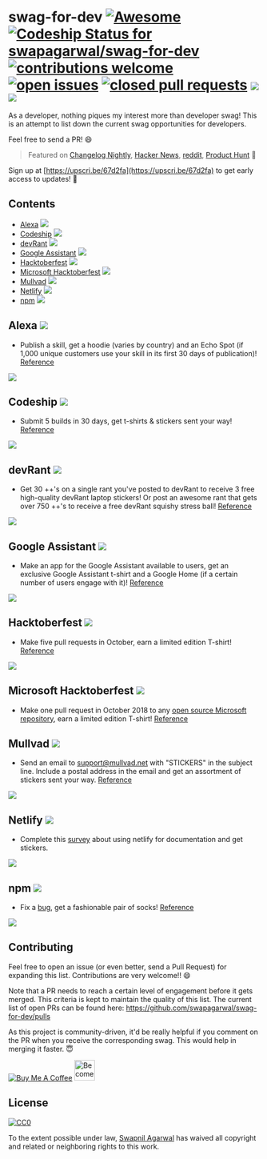 # swag-for-dev [![Awesome](https://awesome.re/badge-flat.svg)](https://awesome.re) [![Codeship Status for swapagarwal/swag-for-dev](https://app.codeship.com/projects/2bb2e180-338b-0136-6fb9-0e05c0ab05bf/status?branch=master)](https://app.codeship.com/projects/288957) [![contributions welcome](https://img.shields.io/badge/contributions-welcome-brightgreen.svg)](https://github.com/swapagarwal/swag-for-dev/fork) [![open issues](https://img.shields.io/github/issues/swapagarwal/swag-for-dev.svg)](https://github.com/swapagarwal/swag-for-dev/issues?q=is%3Aopen+is%3Aissue) [![closed pull requests](https://img.shields.io/github/issues-pr-closed/swapagarwal/swag-for-dev.svg)](https://github.com/swapagarwal/swag-for-dev/pulls?q=is%3Apr+is%3Aclosed) [![](https://img.shields.io/github/stars/swapagarwal/swag-for-dev.svg?style=social)](https://github.com/swapagarwal/swag-for-dev) [![](https://img.shields.io/github/followers/swapagarwal.svg?style=social)](https://github.com/swapagarwal)

As a developer, nothing piques my interest more than developer swag! This is an attempt to list down the current swag opportunities for developers.

Feel free to send a PR! 😄

> Featured on [Changelog Nightly](http://nightly.changelog.com/2018/02/18/), [Hacker News](https://news.ycombinator.com/item?id=16407484), [reddit](https://www.reddit.com/r/coolgithubprojects/comments/7ygd5n/as_a_developer_nothing_piques_my_interest_as_much/), [Product Hunt](https://www.producthunt.com/posts/swag-for-dev) 🦄

Sign up at [https://upscri.be/67d2fa](https://upscri.be/67d2fa) to get early access to updates! 💯

## Contents

- [Alexa](#alexa-) ![](https://img.shields.io/badge/difficulty-hard-red.svg)
- [Codeship](#codeship-) ![](https://img.shields.io/badge/difficulty-medium-yellow.svg)
- [devRant](#devrant-) ![](https://img.shields.io/badge/difficulty-medium-yellow.svg)
- [Google Assistant](#google-assistant-) ![](https://img.shields.io/badge/difficulty-hard-red.svg)
- [Hacktoberfest](#hacktoberfest-) ![](https://img.shields.io/badge/difficulty-hard-red.svg)
- [Microsoft Hacktoberfest](#microsoft-hacktoberfest-) ![](https://img.shields.io/badge/difficulty-hard-red.svg)
- [Mullvad](#mullvad-) ![](https://img.shields.io/badge/difficulty-easy-green.svg)
- [Netlify](#netlify-) ![](https://img.shields.io/badge/difficulty-easy-green.svg)
- [npm](#npm-) ![](https://img.shields.io/badge/difficulty-hard-red.svg)

## Alexa ![](https://img.shields.io/badge/difficulty-hard-red.svg)

- Publish a skill, get a hoodie (varies by country) and an Echo Spot (if 1,000 unique customers use your skill in its first 30 days of publication)! [Reference](https://developer.amazon.com/alexa-skills-kit/alexa-developer-skill-promotion)

![](https://images-na.ssl-images-amazon.com/images/G/01/mobile-apps/dex/alexa/alexa-skills-kit/ASM0761-Dev-LP-Goodiepage-UK-March._CB501585903_.png)

## Codeship ![](https://img.shields.io/badge/difficulty-medium-yellow.svg)

- Submit 5 builds in 30 days, get t-shirts & stickers sent your way! [Reference](https://codeship.com/swag)

![](https://juliesfreebies.com/wp-content/uploads/2016/05/codeship-swag.jpg)

## devRant ![](https://img.shields.io/badge/difficulty-medium-yellow.svg)

- Get 30 ++'s on a single rant you've posted to devRant to receive 3 free high-quality devRant laptop stickers! Or post an awesome rant that gets over 750 ++'s to receive a free devRant squishy stress ball! [Reference](https://devrant.com/free-stickers)

![](https://devrant.com/static/devrant/img/stickers-collection3.png)

## Google Assistant ![](https://img.shields.io/badge/difficulty-hard-red.svg)

- Make an app for the Google Assistant available to users, get an exclusive Google Assistant t-shirt and a Google Home (if a certain number of users engage with it)! [Reference](https://developers.google.com/actions/community/overview)

![](https://i2.wp.com/radthemaker.com/wp-content/uploads/2017/11/My-Google-Assistant-T-Shirt.jpg)

## Hacktoberfest ![](https://img.shields.io/badge/difficulty-hard-red.svg)

- Make five pull requests in October, earn a limited edition T-shirt! [Reference](https://hacktoberfest.digitalocean.com/)

![](https://cdn-images-1.medium.com/max/2000/1*9rG8J1r8l-LC0oRvRVoEkA.jpeg)

## Microsoft Hacktoberfest ![](https://img.shields.io/badge/difficulty-hard-red.svg)

- Make one pull request in October 2018 to any [open source Microsoft repository](https://opensource.microsoft.com/), earn a limited edition T-shirt! [Reference](https://open.microsoft.com/2018/09/18/hacktoberfest-2018-microsoft/)

## Mullvad ![](https://img.shields.io/badge/difficulty-easy-green.svg)

- Send an email to [support@mullvad.net](mailto:support@mullvad.net) with "STICKERS" in the subject line. Include a postal address in the email and get an assortment of stickers sent your way. [Reference](https://www.mullvad.net/en/guides/mullvad-stickers-and-merchandise/)

![](https://www.mullvad.net/media/uploads/2017/10/20/mullvad-stickers.jpg)

## Netlify ![](https://img.shields.io/badge/difficulty-easy-green.svg)

- Complete this [survey](https://swag.netlify.com/docs/) about using netlify for documentation and get stickers.

![](https://swag.netlify.com/images/laptop-sticker.jpg)

## npm ![](https://img.shields.io/badge/difficulty-hard-red.svg)

- Fix a [bug](https://github.com/npm/npm/issues), get a fashionable pair of socks! [Reference](http://blog.npmjs.org/post/129827785565/npm-weekly-30-package-scripts-for-tooling-a)

![](https://partners.npmjs.com/weekly/weekly30/socks-1100x.jpg)

## Contributing

Feel free to open an issue (or even better, send a Pull Request) for expanding this list. Contributions are very welcome!! 😄

Note that a PR needs to reach a certain level of engagement before it gets merged. This criteria is kept to maintain the quality of this list. The current list of open PRs can be found here: https://github.com/swapagarwal/swag-for-dev/pulls

As this project is community-driven, it'd be really helpful if you comment on the PR when you receive the corresponding swag. This would help in merging it faster. 😇

<a href="https://www.buymeacoffee.com/swap" target="_blank"><img src="https://www.buymeacoffee.com/assets/img/custom_images/orange_img.png" alt="Buy Me A Coffee" style="height: auto !important;width: auto !important;" ></a>
<a href="https://www.patreon.com/bePatron?u=7999565" target="_blank"><img src="https://c5.patreon.com/external/logo/become_a_patron_button.png" alt="Become a Patron!" height="41"></a>

## License

[![CC0](http://mirrors.creativecommons.org/presskit/buttons/88x31/svg/cc-zero.svg)](https://creativecommons.org/publicdomain/zero/1.0/)

To the extent possible under law, [Swapnil Agarwal](http://swapnil.net) has waived all copyright and related or neighboring rights to this work.
